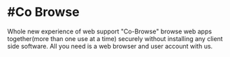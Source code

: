 #Co Browse
=========
Whole new experience of web support "Co-Browse" browse web apps together(more than one use at a time) securely 
without installing any client side software. All you need is a web browser and user account with us.



